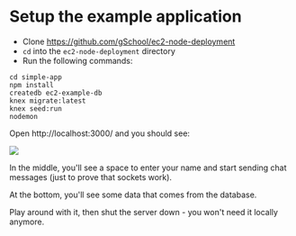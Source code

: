 # Setup the example application

- Clone https://github.com/gSchool/ec2-node-deployment
- `cd` into the `ec2-node-deployment` directory
- Run the following commands:

```
cd simple-app
npm install
createdb ec2-example-db
knex migrate:latest
knex seed:run
nodemon
```

Open http://localhost:3000/ and you should see:

![](https://students-gschool-production.s3.amazonaws.com/uploads/asset/file/153/running-locally.png)

In the middle, you'll see a space to enter your name and start sending chat messages (just to prove that sockets work).

At the bottom, you'll see some data that comes from the database.

Play around with it, then shut the server down - you won't need it locally anymore.
